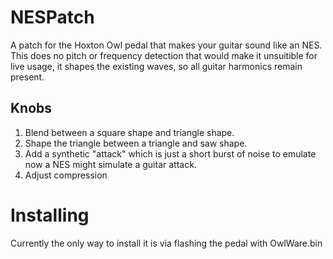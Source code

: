 # NESPatch

A patch for the Hoxton Owl pedal that makes your guitar sound like an NES. This does no pitch or frequency detection that would make it unsuitible for live usage, it shapes the existing waves, so all guitar harmonics remain present.

## Knobs

1. Blend between a square shape and triangle shape.
1. Shape the triangle between a triangle and saw shape.
1. Add a synthetic "attack" which is just a short burst of noise to emulate now a NES might simulate a guitar attack.
1. Adjust compression

# Installing

Currently the only way to install it is via flashing the pedal with OwlWare.bin

